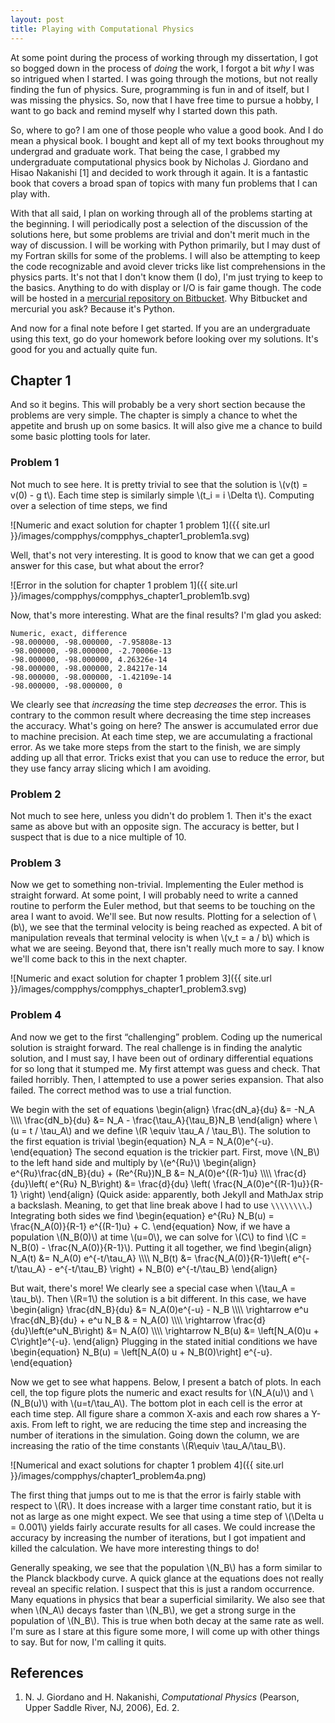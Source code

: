 ```yaml
---
layout: post
title: Playing with Computational Physics
---
```


<script type="text/javascript"
    src="http://cdn.mathjax.org/mathjax/latest/MathJax.js?config=TeX-AMS-MML_HTMLorMML">
</script>

At some point during the process of working through my dissertation, I
got so bogged down in the process of *doing* the work, I forgot a bit
*why* I was so intrigued when I started.  I was going through the
motions, but not really finding the fun of physics.  Sure, programming
is fun in and of itself, but I was missing the physics.  So, now that I
have free time to pursue a hobby, I want to go back and remind myself
why I started down this path.

So, where to go?  I am one of those people who value a good book.  And I
do mean a physical book.  I bought and kept all of my text books
throughout my undergrad and graduate work.  That being the case, I
grabbed my undergraduate computational physics book by Nicholas J.
Giordano and Hisao Nakanishi [1] and decided to work through it again.
It is a fantastic book that covers a broad span of topics with many fun
problems that I can play with.

With that all said, I plan on working through all of the problems
starting at the beginning.  I will periodically post a selection of the
discussion of the solutions here, but some problems are trivial and
don't merit much in the way of discussion.  I will be working with
Python primarily, but I may dust of my Fortran skills for some of the
problems.  I will also be attempting to keep the code recognizable and
avoid clever tricks like list comprehensions in the physics parts.  It's
not that I don't know them (I do), I'm just trying to keep to the
basics.  Anything to do with display or I/O is fair game though.  The
code will be hosted in a [mercurial repository on Bitbucket][repo].  Why
Bitbucket and mercurial you ask?  Because it's Python.

And now for a final note before I get started.  If you are an
undergraduate using this text, go do your homework before looking over
my solutions.  It's good for you and actually quite fun.

Chapter 1
---------

And so it begins.  This will probably be a very short section because
the problems are very simple.  The chapter is simply a chance to whet
the appetite and brush up on some basics.  It will also give me a chance
to build some basic plotting tools for later.

### Problem 1

Not much to see here.  It is pretty trivial to see that the solution is
\\(v(t) = v(0) - g t\\).  Each time step is similarly simple \\(t_i = i
\\Delta t\\).  Computing over a selection of time steps, we find

![Numeric and exact solution for chapter 1 problem 1]({{ site.url }}/images/compphys/compphys_chapter1_problem1a.svg)

Well, that's not very interesting.  It is good to know that we can get a
good answer for this case, but what about the error?  

![Error in the solution for chapter 1 problem 1]({{ site.url }}/images/compphys/compphys_chapter1_problem1b.svg)

Now, that's more interesting.  What are the final results?  I'm glad you
asked:

    Numeric, exact, difference
    -98.000000, -98.000000, -7.95808e-13
    -98.000000, -98.000000, -2.70006e-13
    -98.000000, -98.000000, 4.26326e-14
    -98.000000, -98.000000, 2.84217e-14
    -98.000000, -98.000000, -1.42109e-14
    -98.000000, -98.000000, 0

We clearly see that *increasing* the time step *decreases* the error.
This is contrary to the common result where decreasing the time step
increases the accuracy.  What's going on here?  The answer is
accumulated error due to machine precision.  At each time step, we are
accumulating a fractional error.  As we take more steps from the start
to the finish, we are simply adding up all that error.  Tricks exist
that you can use to reduce the error, but they use fancy array slicing
which I am avoiding.

### Problem 2

Not much to see here, unless you didn't do problem 1.  Then it's the
exact same as above but with an opposite sign.  The accuracy is better,
but I suspect that is due to a nice multiple of 10.

### Problem 3

Now we get to something non-trivial.  Implementing the Euler method is
straight forward.  At some point, I will probably need to write a canned
routine to perform the Euler method, but that seems to be touching on
the area I want to avoid.  We'll see.  But now results.  Plotting for a
selection of \\(b\\), we see that the terminal velocity is being reached
as expected.  A bit of manipulation reveals that terminal velocity is
when \\(v_t = a / b\\) which is what we are seeing.  Beyond that, there
isn't really much more to say.  I know we'll come back to this in the
next chapter.

![Numeric and exact solution for chapter 1 problem 3]({{ site.url }}/images/compphys/compphys_chapter1_problem3.svg)

### Problem 4

And now we get to the first “challenging” problem.  Coding up the
numerical solution is straight forward.  The real challenge is in
finding the analytic solution, and I must say, I have been out of
ordinary differential equations for so long that it stumped me.  My
first attempt was guess and check.  That failed horribly.  Then, I
attempted to use a power series expansion.  That also failed.  The
correct method was to use a trial function.

We begin with the set of equations
\\begin{align}
    \\frac{dN_a}{du} &= -N_A \\\\\\\\
    \\frac{dN_b}{du} &= N_A - \\frac{\\tau_A}{\\tau_B}N_B
\\end{align}
where \\(u = t / \\tau_A\\) and we define \\(R \\equiv \\tau_A /
\\tau_B\\).  The solution to the first equation is trivial
\\begin{equation}
    N_A = N_A(0)e^{-u}.
\\end{equation}
The second equation is the trickier part.  First, move \\(N_B\\) to the
left hand side and multiply by \\(e^{Ru}\\)
\\begin{align}
    e^{Ru}\\frac{dN_B}{du} + (Re^{Ru})N_B &= N_A(0)e^{(R-1)u}
    \\\\\\\\ 
    \\frac{d}{du}\\left( e^{Ru} N_B\\right) &= \\frac{d}{du} 
    \\left( \\frac{N_A(0)e^{(R-1)u}}{R-1} \\right)
\\end{align}
(Quick aside: apparently, both Jekyll and MathJax strip a backslash.
Meaning, to get that line break above I had to use `\\\\\\\\`.)
Integrating both sides we find
\\begin{equation}
    e^{Ru} N_B(u) = \\frac{N_A(0)}{R-1} e^{(R-1)u} + C.
\\end{equation}
Now, if we have a population \\(N_B(0)\\) at time \\(u=0\\), we can
solve for \\(C\\) to find \\(C = N_B(0) - \\frac{N_A(0)}{R-1}\\).
Putting it all together, we find
\\begin{align}
    N_A(t) &= N_A(0) e^{-t/\\tau_A}
    \\\\\\\\
    N_B(t) &= \\frac{N_A(0)}{R-1}\\left(
        e^{-t/\\tau_A} - e^{-t/\\tau_B}
    \\right) + N_B(0) e^{-t/\\tau_B}
\\end{align}

But wait, there's more!  We clearly see a special case when \\(\\tau_A =
\\tau_b\\).  Then \\(R=1\\) the solution is a bit different.  In this
case, we have
\\begin{align}
    \\frac{dN_B}{du} &= N_A(0)e^{-u} - N_B
    \\\\\\\\
    \\rightarrow e^u \\frac{dN_B}{du} + e^u N_B & = N_A(0)
    \\\\\\\\
    \\rightarrow \frac{d}{du}\\left(e^uN_B\\right) &= N_A(0)
    \\\\\\\\
    \\rightarrow N_B(u) &= \\left[N_A(0)u + C\\right]e^{-u}.
\\end{align}
Plugging in the stated initial conditions we have
\\begin{equation}
    N_B(u) = \\left[N_A(0) u + N_B(0)\\right] e^{-u}.
\\end{equation}

Now we get to see what happens.  Below, I present a batch of plots.  In
each cell, the top figure plots the numeric and exact results for
\\(N_A(u)\\) and \\(N_B(u)\\) with \\(u=t/\\tau_A\\).  The bottom plot
in each cell is the error at each time step.  All figure share a common
X-axis and each row shares a Y-axis.  From left to right, we are
reducing the time step and increasing the number of iterations in the
simulation.  Going down the column, we are increasing the ratio of the
time constants \\(R\\equiv \\tau_A/\\tau_B\\).

![Numerical and exact solutions for chapter 1 problem 4]({{ site.url }}/images/compphys/chapter1_problem4a.png)

The first thing that jumps out to me is that the error is fairly stable
with respect to \\(R\\).  It does increase with a larger time constant
ratio, but it is not as large as one might expect.  We see that using a
time step of \\(\\Delta u = 0.001\\) yields fairly accurate results for
all cases.  We could increase the accuracy by increasing the number of
iterations, but I got impatient and killed the calculation.  We have
more interesting things to do!

Generally speaking, we see that the population \\(N_B\\) has a form
similar to the Planck blackbody curve.  A quick glance at the equations
does not really reveal an specific relation.  I suspect that this is
just a random occurrence.  Many equations in physics that bear a
superficial similarity.  We also see that when \\(N_A\\) decays faster
than \\(N_B\\), we get a strong surge in the population of \\(N_B\\).
This is true when both decay at the same rate as well.  I'm sure as I
stare at this figure some more, I will come up with other things to say.
But for now, I'm calling it quits.

References
----------

1.  N. J. Giordano and H. Nakanishi, *Computational Physics* (Pearson,
    Upper Saddle River, NJ, 2006), Ed. 2.

[repo]: https://bitbucket.org/kprussing/compphys

